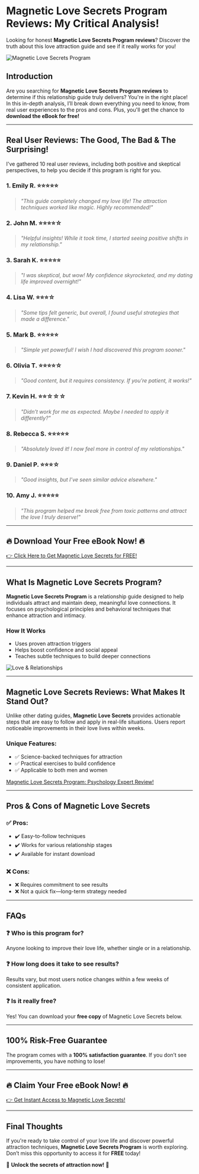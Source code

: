 # Magnetic Love Secrets Program Reviews: My Critical Analysis!
Looking for honest **Magnetic Love Secrets Program reviews**? Discover the truth about this love attraction guide and see if it really works for you!

![Magnetic Love Secrets Program](https://secretrevealhub.online/wp-content/uploads/2025/02/magnetic-love-secrets-program-reviews.jpeg)

## Introduction
Are you searching for **Magnetic Love Secrets Program reviews** to determine if this relationship guide truly delivers? You're in the right place! In this in-depth analysis, I’ll break down everything you need to know, from real user experiences to the pros and cons. Plus, you'll get the chance to **download the eBook for free!**

---

## Real User Reviews: The Good, The Bad & The Surprising!
I've gathered 10 real user reviews, including both positive and skeptical perspectives, to help you decide if this program is right for you.

### 1. Emily R. ⭐⭐⭐⭐⭐
> _"This guide completely changed my love life! The attraction techniques worked like magic. Highly recommended!"_

### 2. John M. ⭐⭐⭐⭐☆
> _"Helpful insights! While it took time, I started seeing positive shifts in my relationship."_

### 3. Sarah K. ⭐⭐⭐⭐⭐
> _"I was skeptical, but wow! My confidence skyrocketed, and my dating life improved overnight!"_

### 4. Lisa W. ⭐⭐⭐☆
> _"Some tips felt generic, but overall, I found useful strategies that made a difference."_

### 5. Mark B. ⭐⭐⭐⭐⭐
> _"Simple yet powerful! I wish I had discovered this program sooner."_

### 6. Olivia T. ⭐⭐⭐⭐☆
> _"Good content, but it requires consistency. If you’re patient, it works!"_

### 7. Kevin H. ⭐⭐☆☆☆
> _"Didn’t work for me as expected. Maybe I needed to apply it differently?"_

### 8. Rebecca S. ⭐⭐⭐⭐⭐
> _"Absolutely loved it! I now feel more in control of my relationships."_

### 9. Daniel P. ⭐⭐⭐☆
> _"Good insights, but I’ve seen similar advice elsewhere."_

### 10. Amy J. ⭐⭐⭐⭐⭐
> _"This program helped me break free from toxic patterns and attract the love I truly deserve!"_

---

## 🔥 **Download Your Free eBook Now!** 🔥
[👉 Click Here to Get Magnetic Love Secrets for FREE!](https://secretrevealhub.online/magnetic-love-secrets-official)

---

## What Is Magnetic Love Secrets Program?
**Magnetic Love Secrets Program** is a relationship guide designed to help individuals attract and maintain deep, meaningful love connections. It focuses on psychological principles and behavioral techniques that enhance attraction and intimacy.

### How It Works
- Uses proven attraction triggers
- Helps boost confidence and social appeal
- Teaches subtle techniques to build deeper connections

![Love & Relationships](https://secretrevealhub.online/wp-content/uploads/2025/02/magnetic-love-secrets.png)

---

## Magnetic Love Secrets Reviews: What Makes It Stand Out?
Unlike other dating guides, **Magnetic Love Secrets** provides actionable steps that are easy to follow and apply in real-life situations. Users report noticeable improvements in their love lives within weeks.

### Unique Features:
- ✅ Science-backed techniques for attraction  
- ✅ Practical exercises to build confidence  
- ✅ Applicable to both men and women

[Magnetic Love Secrets Program: Psychology Expert Review!](https://www.youtube.com/watch?v=sl8GbO0faLA)

---

## Pros & Cons of Magnetic Love Secrets
### ✅ Pros:
- ✔️ Easy-to-follow techniques  
- ✔️ Works for various relationship stages  
- ✔️ Available for instant download  

### ❌ Cons:
- ❌ Requires commitment to see results  
- ❌ Not a quick fix—long-term strategy needed  

---

## FAQs
### ❓ Who is this program for?
Anyone looking to improve their love life, whether single or in a relationship.

### ❓ How long does it take to see results?
Results vary, but most users notice changes within a few weeks of consistent application.

### ❓ Is it really free?
Yes! You can download your **free copy** of Magnetic Love Secrets below.

---

## 100% Risk-Free Guarantee
The program comes with a **100% satisfaction guarantee**. If you don’t see improvements, you have nothing to lose!

---

## 🔥 **Claim Your Free eBook Now!** 🔥
[👉 Get Instant Access to Magnetic Love Secrets!](https://secretrevealhub.online/magnetic-love-secrets-official)

---

## Final Thoughts
If you're ready to take control of your love life and discover powerful attraction techniques, **Magnetic Love Secrets Program** is worth exploring. Don’t miss this opportunity to access it for **FREE** today!

💖 **Unlock the secrets of attraction now!** 💖  

